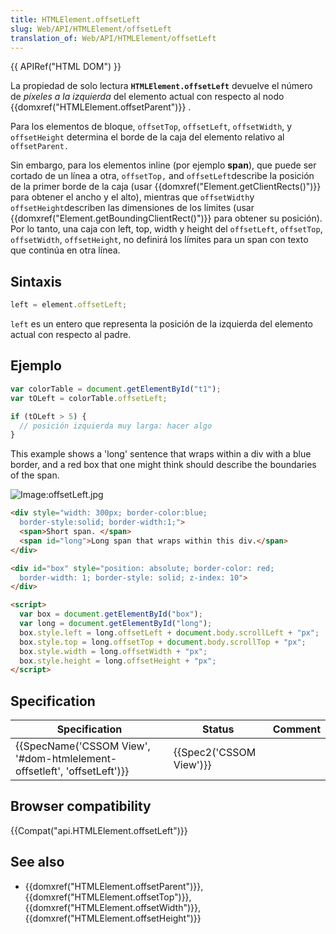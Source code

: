 ```yaml
---
title: HTMLElement.offsetLeft
slug: Web/API/HTMLElement/offsetLeft
translation_of: Web/API/HTMLElement/offsetLeft
---
```

{{ APIRef("HTML DOM") }}

La propiedad de solo lectura **`HTMLElement.offsetLeft`** devuelve el número de _píxeles a la izquierda_ del elemento actual con respecto al nodo {{domxref("HTMLElement.offsetParent")}} .

Para los elementos de bloque, `offsetTop`, `offsetLeft`, `offsetWidth`, y `offsetHeight` determina el borde de la caja del elemento relativo al `offsetParent.`

Sin embargo, para los elementos inline (por ejemplo **span**), que puede ser cortado de un línea a otra, `offsetTop,` and `offsetLeft`describe la posición de la primer borde de la caja (usar {{domxref("Element.getClientRects()")}} para obtener el ancho y el alto), mientras que `offsetWidth`y `offsetHeight`describen las dimensiones de los límites (usar {{domxref("Element.getBoundingClientRect()")}} para obtener su posición). Por lo tanto, una caja con left, top, width y height del `offsetLeft`, `offsetTop`, `offsetWidth`, `offsetHeight`, no definirá los límites para un span con texto que continúa en otra línea.

## Sintaxis

```js
left = element.offsetLeft;
```

`left` es un entero que representa la posición de la izquierda del elemento actual con respecto al padre.

## Ejemplo

```js
var colorTable = document.getElementById("t1");
var tOLeft = colorTable.offsetLeft;

if (tOLeft > 5) {
  // posición izquierda muy larga: hacer algo
}
```

This example shows a 'long' sentence that wraps within a div with a blue border, and a red box that one might think should describe the boundaries of the span.

![Image:offsetLeft.jpg](/@api/deki/files/790/=OffsetLeft.jpg)

```html
<div style="width: 300px; border-color:blue;
  border-style:solid; border-width:1;">
  <span>Short span. </span>
  <span id="long">Long span that wraps within this div.</span>
</div>

<div id="box" style="position: absolute; border-color: red;
  border-width: 1; border-style: solid; z-index: 10">
</div>

<script>
  var box = document.getElementById("box");
  var long = document.getElementById("long");
  box.style.left = long.offsetLeft + document.body.scrollLeft + "px";
  box.style.top = long.offsetTop + document.body.scrollTop + "px";
  box.style.width = long.offsetWidth + "px";
  box.style.height = long.offsetHeight + "px";
</script>
```

## Specification

| Specification                                                                                    | Status                           | Comment |
| ------------------------------------------------------------------------------------------------ | -------------------------------- | ------- |
| {{SpecName('CSSOM View', '#dom-htmlelement-offsetleft', 'offsetLeft')}} | {{Spec2('CSSOM View')}} |         |

## Browser compatibility

{{Compat("api.HTMLElement.offsetLeft")}}

## See also

- {{domxref("HTMLElement.offsetParent")}}, {{domxref("HTMLElement.offsetTop")}}, {{domxref("HTMLElement.offsetWidth")}}, {{domxref("HTMLElement.offsetHeight")}}

